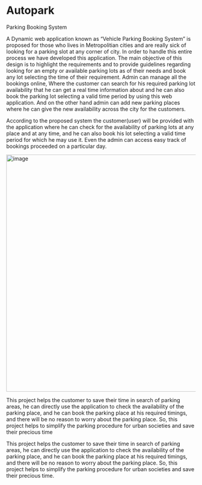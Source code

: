 # Autopark
Parking Booking System

A Dynamic web application known as “Vehicle Parking Booking System” is proposed for those who lives in Metropolitian cities and are really sick of looking for a parking slot at any corner of city. In order to handle this entire process we have developed this application. The main objective of this design is to highlight the requirements and to provide guidelines regarding looking for an empty or available parking lots as of their needs and book any lot selecting the time of their requirement. Admin can manage all the bookings online, Where the customer can search for his required parking lot availability that he can get a real time information about and he can also book the parking lot selecting a valid time period by using this web application. And on the other hand admin can add new parking places where he can give the new availability across the city for the customers.


According to the proposed system the customer(user) will be provided with the application where he can check for the availability of parking lots at any place and at any time, and he can also book his lot selecting a valid time period for which he may use it. Even the admin can access easy track of bookings proceeded on a particular day.


<img width="631" alt="image" src="https://user-images.githubusercontent.com/79695204/227699741-59fb338a-da8a-4220-9b29-7a8de417070b.png">


This project helps the customer to save their time in search of parking areas, he can directly use the application to check the availability of the parking place, and he can book the parking place at his required timings, and there will be no reason to worry about the parking place. So, this project helps to simplify the parking procedure for urban societies and save their precious time
 

This project helps the customer to save their time in search of parking areas, he can directly use the application to check the availability of the parking place, and he can book the parking place at his required timings, and there will be no reason to worry about the parking place. So, this project helps to simplify the parking procedure for urban societies and save their precious time.
